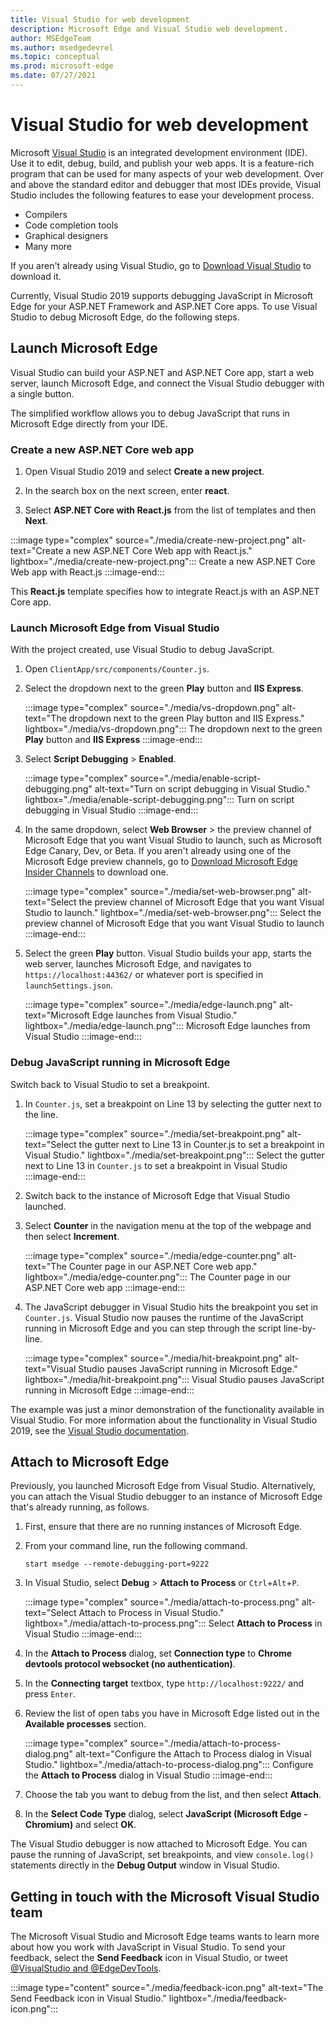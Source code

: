 ```yaml
---
title: Visual Studio for web development
description: Microsoft Edge and Visual Studio web development.
author: MSEdgeTeam
ms.author: msedgedevrel
ms.topic: conceptual
ms.prod: microsoft-edge
ms.date: 07/27/2021
---
```

# Visual Studio for web development

Microsoft [Visual Studio](https://visualstudio.microsoft.com/vs) is an integrated development environment (IDE).   Use it to edit, debug, build, and publish your web apps.  It is a feature-rich program that can be used for many aspects of your web development.  Over and above the standard editor and debugger that most IDEs provide, Visual Studio includes the following features to ease your development process.

*   Compilers
*   Code completion tools
*   Graphical designers
*   Many more

If you aren't already using Visual Studio, go to [Download Visual Studio](https://visualstudio.microsoft.com/downloads) to download it.

Currently, Visual Studio 2019 supports debugging JavaScript in Microsoft Edge for your ASP.NET Framework and ASP.NET Core apps. To use Visual Studio to debug Microsoft Edge, do the following steps.


<!-- ====================================================================== -->
## Launch Microsoft Edge

Visual Studio can build your ASP.NET and ASP.NET Core app, start a web server, launch Microsoft Edge, and connect the Visual Studio debugger with a single button.

The simplified workflow allows you to debug JavaScript that runs in Microsoft Edge directly from your IDE.

### Create a new ASP.NET Core web app

1.  Open Visual Studio 2019 and select **Create a new project**.

1.  In the search box on the next screen, enter **react**.

1.  Select **ASP.NET Core with React.js** from the list of templates and then **Next**.

:::image type="complex" source="./media/create-new-project.png" alt-text="Create a new ASP.NET Core Web app with React.js." lightbox="./media/create-new-project.png":::
   Create a new ASP.NET Core Web app with React.js
:::image-end:::

This **React.js** template specifies how to integrate React.js with an ASP.NET Core app.

### Launch Microsoft Edge from Visual Studio

With the project created, use Visual Studio to debug JavaScript.

1.  Open `ClientApp/src/components/Counter.js`.

1.  Select the dropdown next to the green **Play** button and **IIS Express**.

    :::image type="complex" source="./media/vs-dropdown.png" alt-text="The dropdown next to the green Play button and IIS Express." lightbox="./media/vs-dropdown.png":::
       The dropdown next to the green **Play** button and **IIS Express**
    :::image-end:::

1.  Select **Script Debugging** > **Enabled**.

    :::image type="complex" source="./media/enable-script-debugging.png" alt-text="Turn on script debugging in Visual Studio." lightbox="./media/enable-script-debugging.png":::
       Turn on script debugging in Visual Studio
    :::image-end:::

1.  In the same dropdown, select **Web Browser** > the preview channel of Microsoft Edge that you want Visual Studio to launch, such as Microsoft Edge Canary, Dev, or Beta.  If you aren't already using one of the Microsoft Edge preview channels, go to [Download Microsoft Edge Insider Channels](https://www.microsoftedgeinsider.com/download) to download one.

    :::image type="complex" source="./media/set-web-browser.png" alt-text="Select the preview channel of Microsoft Edge that you want Visual Studio to launch." lightbox="./media/set-web-browser.png":::
       Select the preview channel of Microsoft Edge that you want Visual Studio to launch
    :::image-end:::

1.  Select the green **Play** button.  Visual Studio builds your app, starts the web server, launches Microsoft Edge, and navigates to `https://localhost:44362/` or whatever port is specified in `launchSettings.json`.

    :::image type="complex" source="./media/edge-launch.png" alt-text="Microsoft Edge launches from Visual Studio." lightbox="./media/edge-launch.png":::
       Microsoft Edge launches from Visual Studio
    :::image-end:::

### Debug JavaScript running in Microsoft Edge

Switch back to Visual Studio to set a breakpoint.

1.  In `Counter.js`, set a breakpoint on Line 13 by selecting the gutter next to the line.

    :::image type="complex" source="./media/set-breakpoint.png" alt-text="Select the gutter next to Line 13 in Counter.js to set a breakpoint in Visual Studio." lightbox="./media/set-breakpoint.png":::
       Select the gutter next to Line 13 in `Counter.js` to set a breakpoint in Visual Studio
    :::image-end:::

1.  Switch back to the instance of Microsoft Edge that Visual Studio launched.

1.  Select **Counter** in the navigation menu at the top of the webpage and then select **Increment**.

    :::image type="complex" source="./media/edge-counter.png" alt-text="The Counter page in our ASP.NET Core web app." lightbox="./media/edge-counter.png":::
       The Counter page in our ASP.NET Core web app
    :::image-end:::

1.  The JavaScript debugger in Visual Studio hits the breakpoint you set in `Counter.js`.  Visual Studio now pauses the runtime of the JavaScript running in Microsoft Edge and you can step through the script line-by-line.

    :::image type="complex" source="./media/hit-breakpoint.png" alt-text="Visual Studio pauses JavaScript running in Microsoft Edge." lightbox="./media/hit-breakpoint.png":::
       Visual Studio pauses JavaScript running in Microsoft Edge
    :::image-end:::

The example was just a minor demonstration of the functionality available in Visual Studio.  For more information about the functionality in Visual Studio 2019, see the [Visual Studio documentation](/visualstudio/windows/index).


<!-- ====================================================================== -->
## Attach to Microsoft Edge

Previously, you launched Microsoft Edge from Visual Studio.  Alternatively, you can attach the Visual Studio debugger to an instance of Microsoft Edge that's already running, as follows.

1.  First, ensure that there are no running instances of Microsoft Edge.

1.  From your command line, run the following command.

    ```console
    start msedge --remote-debugging-port=9222
    ```

1.  In Visual Studio, select **Debug** > **Attach to Process** or `Ctrl`+`Alt`+`P`.

    :::image type="complex" source="./media/attach-to-process.png" alt-text="Select Attach to Process in Visual Studio." lightbox="./media/attach-to-process.png":::
       Select **Attach to Process** in Visual Studio
    :::image-end:::

1.  In the **Attach to Process** dialog, set **Connection type** to **Chrome devtools protocol websocket (no authentication)**.

1.  In the **Connecting target** textbox, type `http://localhost:9222/` and press `Enter`.

1.  Review the list of open tabs you have in Microsoft Edge listed out in the **Available processes** section.

    :::image type="complex" source="./media/attach-to-process-dialog.png" alt-text="Configure the Attach to Process dialog in Visual Studio." lightbox="./media/attach-to-process-dialog.png":::
       Configure the **Attach to Process** dialog in Visual Studio
    :::image-end:::

1.  Choose the tab you want to debug from the list, and then select **Attach**.

1.  In the **Select Code Type** dialog, select **JavaScript (Microsoft Edge - Chromium)** and select **OK**.

The Visual Studio debugger is now attached to Microsoft Edge.  You can pause the running of JavaScript, set breakpoints, and view `console.log()` statements directly in the **Debug Output** window in Visual Studio.


<!-- ====================================================================== -->
## Getting in touch with the Microsoft Visual Studio team

The Microsoft Visual Studio and Microsoft Edge teams wants to learn more about how you work with JavaScript in Visual Studio.  To send your feedback, select the **Send Feedback** icon in Visual Studio, or tweet [@VisualStudio and @EdgeDevTools](https://twitter.com/intent/tweet?text=@VisualStudio+@EdgeDevTools).

:::image type="content" source="./media/feedback-icon.png" alt-text="The Send Feedback icon in Visual Studio." lightbox="./media/feedback-icon.png":::
